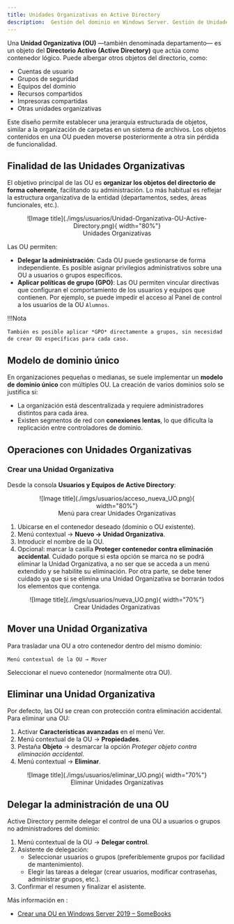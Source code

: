 ```yaml
---
title: Unidades Organizativas en Active Directory
description:  Gestión del dominio en Windows Server. Gestión de Unidades Organizativas en Active Directory
---
```


Una **Unidad Organizativa (OU)** —también denominada departamento— es un objeto del **Directorio Activo (Active Directory)** que actúa como contenedor lógico. Puede albergar otros objetos del directorio, como:

- Cuentas de usuario  
- Grupos de seguridad  
- Equipos del dominio  
- Recursos compartidos  
- Impresoras compartidas  
- Otras unidades organizativas

Este diseño permite establecer una jerarquía estructurada de objetos, similar a la organización de carpetas en un sistema de archivos. Los objetos contenidos en una OU pueden moverse posteriormente a otra sin pérdida de funcionalidad.

## Finalidad de las Unidades Organizativas

El objetivo principal de las OU es **organizar los objetos del directorio de forma coherente**, facilitando su administración. Lo más habitual es reflejar la estructura organizativa de la entidad (departamentos, sedes, áreas funcionales, etc.).

<figure markdown="span" align="center">
  ![Image title](./imgs/usuarios/Unidad-Organizativa-OU-Active-Directory.png){ width="80%"}
  <figcaption>Unidades Organizativas</figcaption>
</figure>

Las OU permiten:

- **Delegar la administración**: Cada OU puede gestionarse de forma independiente. Es posible asignar privilegios administrativos sobre una OU a usuarios o grupos específicos.
- **Aplicar políticas de grupo (GPO)**: Las OU permiten vincular directivas que configuran el comportamiento de los usuarios y equipos que contienen. Por ejemplo, se puede impedir el acceso al Panel de control a los usuarios de la OU `Alumnos`.

!!!Nota

    También es posible aplicar *GPO* directamente a grupos, sin necesidad de crear OU específicas para cada caso.

## Modelo de dominio único

En organizaciones pequeñas o medianas, se suele implementar un **modelo de dominio único** con múltiples OU. La creación de varios dominios solo se justifica si:

- La organización está descentralizada y requiere administradores distintos para cada área.
- Existen segmentos de red con **conexiones lentas**, lo que dificulta la replicación entre controladores de dominio.


## Operaciones con Unidades Organizativas

### Crear una Unidad Organizativa
Desde la consola **Usuarios y Equipos de Active Directory**:


<figure markdown="span" align="center">
  ![Image title](./imgs/usuarios/acceso_nueva_UO.png){ width="80%"}
  <figcaption>Menú para crear Unidades Organizativas</figcaption>
</figure>

1. Ubicarse en el contenedor deseado (dominio o OU existente).
2. Menú contextual → **Nuevo → Unidad Organizativa**.
3. Introducir el nombre de la OU.
4. Opcional: marcar la casilla **Proteger contenedor contra eliminación accidental**. Cuidado porque si esta opción se marca no se podrá eliminar la Unidad Organizativa, a no ser que se acceda a un menú extendido y se habilite su eliminación. Por otra parte, se debe tener cuidado ya que si se elimina una Unidad Organizativa se borrarán todos los elementos que contenga.

<figure markdown="span" align="center">
  ![Image title](./imgs/usuarios/nueva_UO.png){ width="70%"}
  <figcaption>Crear Unidades Organizativas</figcaption>
</figure>

## Mover una Unidad Organizativa

Para trasladar una OU a otro contenedor dentro del mismo dominio:

```plaintext
Menú contextual de la OU → Mover
```

Seleccionar el nuevo contenedor (normalmente otra OU).

## Eliminar una Unidad Organizativa

Por defecto, las OU se crean con protección contra eliminación accidental. Para eliminar una OU:

1. Activar **Características avanzadas** en el menú Ver.
2. Menú contextual de la OU → **Propiedades**.
3. Pestaña **Objeto** → desmarcar la opción *Proteger objeto contra eliminación accidental*.
4. Menú contextual → **Eliminar**.

<figure markdown="span" align="center">
  ![Image title](./imgs/usuarios/eliminar_UO.png){ width="70%"}
  <figcaption>Eliminar Unidades Organizativas</figcaption>
</figure>


## Delegar la administración de una OU

Active Directory permite delegar el control de una OU a usuarios o grupos no administradores del dominio:

1. Menú contextual de la OU → **Delegar control**.
2. Asistente de delegación:
   - Seleccionar usuarios o grupos (preferiblemente grupos por facilidad de mantenimiento).
   - Elegir las tareas a delegar (crear usuarios, modificar contraseñas, administrar grupos, etc.).
3. Confirmar el resumen y finalizar el asistente.

Más información en :   
- [Crear una OU en Windows Server 2019 – SomeBooks](https://somebooks.es/crear-una-unidad-organizativa-en-la-interfaz-grafica-de-windows-server-2019-y-asignarle-contenido/)
